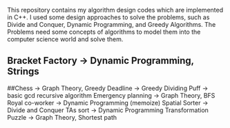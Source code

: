 This repository contains my algorithm design codes which are implemented in C++. I used some design approaches to solve the problems, such as Divide and Conquer, Dynamic Programming, and Greedy Algorithms. The Problems need some concepts of algorithms to model them into the computer science world and solve them.
## Bracket Factory -> Dynamic Programming, Strings
##Chess -> Graph Theory, Greedy
Deadline -> Greedy
Dividing Puff -> basic gcd recursive algorithm 
Emergency planning -> Graph Theory, BFS
Royal co-worker -> Dynamic Programming (memoize)
Spatial Sorter -> Divide and Conquer
TAs sort -> Dynamic Programming
Transformation Puzzle -> Graph Theory, Shortest path
